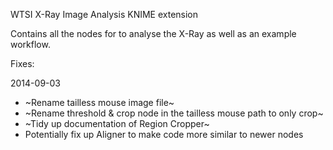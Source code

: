 WTSI X-Ray Image Analysis KNIME extension

Contains all the nodes for to analyse the X-Ray as well as an example workflow.

Fixes:

2014-09-03
- ~Rename tailless mouse image file~
- ~Rename threshold & crop node in the tailless mouse path to only crop~
- ~Tidy up documentation of Region Cropper~
- Potentially fix up Aligner to make code more similar to newer nodes

